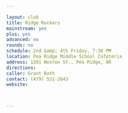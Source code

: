```yaml
---

layout: club
title: Ridge Rockers
mainstream: yes
plus: yes
advanced: no
rounds: no
schedule: 2nd &amp; 4th Friday, 7:30 PM
location: Pea Ridge Middle School Cafeteria
address: 1391 Weston St., Pea Ridge, AR
directions: 
caller: Grant Roth
contact: (479) 531-2043
website: 



---
```


